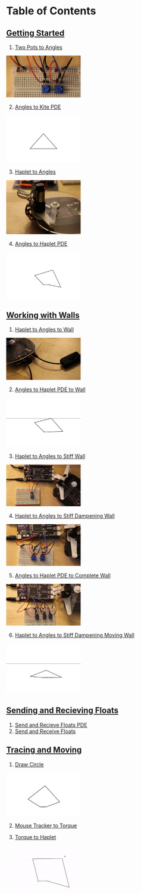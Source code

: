 # Table of Contents

## [Getting Started](/01_Getting%20Started)
1. [Two Pots to Angles](/01_Getting%20Started/01_TwoPotsToAngles.md)

<img src="01_Getting%20Started/Images/IMG_3489.JPG" width ="200px">

2. [Angles to Kite PDE](/01_Getting%20Started/02_AnglesToKite_PDE.md)

<img src= "01_Getting%20Started/Images/Kite_gif.gif" width="200px">

3. [Haplet to Angles](/01_Getting%20Started/03_HapletToAngles.md)

<img src="01_Getting%20Started/Images/klaglmnccmgmpnid.jpg" width ="200px">

4. [Angles to Haplet PDE](/01_Getting%20Started/04_AnglesToHaplet_PDE.md)

<img src="01_Getting%20Started/Images/Haplet_gif.gif" width = "200px">

## [Working with Walls](/02_Working%20with%20Walls)
1. [Haplet to Angles to Wall](/02_Working%20with%20Walls/01_HapletToAngles_Wall.md)

<img src="02_Working%20with%20Walls/Images/IMG_3504.JPG" width ="200px">

2. [Angles to Haplet PDE to Wall](/02_Working%20with%20Walls/02_AnglesToHaplet_Wall_PDE.md)

<img src="02_Working%20with%20Walls/Images/BasicWall.gif" width ="200px">

3. [Haplet to Angles to Stiff Wall](/02_Working%20with%20Walls/03_HapletToAngles_WallStiffness.md)

<img src="02_Working%20with%20Walls/Images/IMG_3507.JPG" width ="200px">

4. [Haplet to Angles to Stiff Dampening Wall](/02_Working%20with%20Walls/04_HapletToAngles_WallStiffnessDamper.md)

<img src="02_Working%20with%20Walls/Images/IMG_3509.JPG" width ="200px">

5. [Angles to Haplet PDE to Complete Wall](/02_Working%20with%20Walls/05_HapletToAngles_CompleteWall.md)

<img src="02_Working%20with%20Walls/Images/IMG_3512.JPG" width ="200px">

6. [Haplet to Angles to Stiff Dampening Moving Wall](/02_Working%20with%20Walls/06_AnglesToHaplet_MovingWall_PDE.md)

<img src="02_Working%20with%20Walls/Images/Final%20Wall.gif" width ="200px">

## [Sending and Recieving Floats](03_Sending%20and%20Recieving%20Floats)

1. [Send and Recieve Floats PDE](03_Sending%20and%20Recieving%20Floats/01_SendAndReceiveFloats_PDE.md)
2. [Send and Receive Floats](03_Sending%20and%20Recieving%20Floats/02_SendAndReceiveFloats.md)

## [Tracing and Moving](04_Tracing%20and%20Moving)
1. [Draw Circle](04_Tracing%20and%Moving/01_DrawCircle.md)

<img src="04_Tracing%20and%20Moving/Images/Circle.gif" width ="200px">

2. [Mouse Tracker to Torque](04_Tracing%20and%Moving/02_TorqueToHaplet.md)



3. [Torque to Haplet](04_Tracing%20and%Moving/03_MouseTrackerToTorque)

<img src="04_Tracing%20and%20Moving/Images/Tracker.gif" width ="200px">
